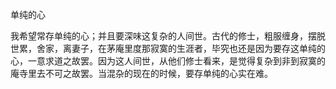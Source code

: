 单纯的心

  

我希望常存单纯的心；并且要深味这复杂的人间世。古代的修士，粗服缠身，摆脱世累，舍家，离妻子，在茅庵里度那寂寞的生涯者，毕究也还是因为要存这单纯的心，一意求道之故罢。因为这人间世，从他们修士看来，是觉得复杂到非到寂寞的庵寺里去不可之故罢。当混杂的现在的时候，要存单纯的心实在难。